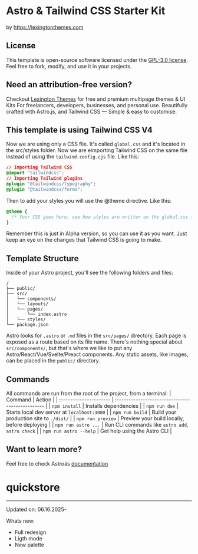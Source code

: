 # Astro & Tailwind CSS Starter Kit

by https://lexingtonthemes.com

## License

This template is open-source software licensed under the [GPL-3.0 license](https://opensource.org/licenses/GPL-3.0). Feel free to fork, modify, and use it in your projects.

## Need an attribution-free version?

Checkout [Lexington Themes](https://lexingtonthemes.com/) for free and premium multipage themes & UI Kits
For freelancers, developers, businesses, and personal use.
Beautifully crafted with Astro.js, and Tailwind CSS — Simple & easy to customise.

## This template is using Tailwind CSS V4

Now we are using only a CSS file. It's called `global.css` and it's located in the src/styles folder. Now we are eimporting Tailwind CSS on the same file instead of using the `tailwind.config.cjs` file. Like this:

```css
// Importing Tailwind CSS
@import "tailwindcss";
// Importing Tailwind plugins
@plugin "@tailwindcss/typography";
@plugin "@tailwindcss/forms";
```

Then to add your styles you will use the @theme directive. Like this:

```css
@theme {
  /* Your CSS goes here, see how styles are written on the global.css file */
}
```

Remember this is just in Alpha version, so you can use it as you want. Just keep an eye on the changes that Tailwind CSS is going to make.

## Template Structure

Inside of your Astro project, you'll see the following folders and files:

```
/
├── public/
├── src/
│   └── components/
│   └── layouts/
│   └── pages/
│       └── index.astro
│   └── styles/
└── package.json
```

Astro looks for `.astro` or `.md` files in the `src/pages/` directory. Each page is exposed as a route based on its file name.
There's nothing special about `src/components/`, but that's where we like to put any Astro/React/Vue/Svelte/Preact components.
Any static assets, like images, can be placed in the `public/` directory.

## Commands

All commands are run from the root of the project, from a terminal:
| Command | Action |
| :--------------------- | :----------------------------------------------- |
| `npm install` | Installs dependencies |
| `npm run dev` | Starts local dev server at `localhost:3000` |
| `npm run build` | Build your production site to `./dist/` |
| `npm run preview` | Preview your build locally, before deploying |
| `npm run astro ...` | Run CLI commands like `astro add`, `astro check` |
| `npm run astro --help` | Get help using the Astro CLI |

## Want to learn more?

Feel free to check Astroäs [documentation](https://docs.astro.build)

# quickstore

---

Updated on: 06.16.2025-

Whats new:

- Full redesign
- Ligth mode
- New palette
